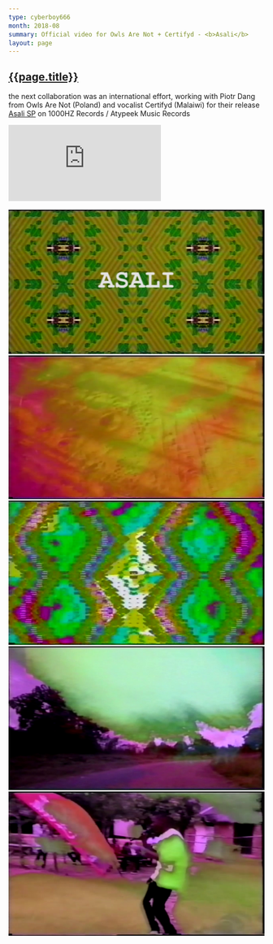 ```yaml
---
type: cyberboy666
month: 2018-08
summary: Official video for Owls Are Not + Certifyd - <b>Asali</b>
layout: page
---
```


## [ {{page.title}} ]({{page.url}})

the next collaboration was an international effort, working with Piotr Dang from Owls Are Not (Poland) and vocalist Certifyd (Malaiwi) for their release [Asali SP] on 1000HZ Records / Atypeek Music Records

<div class="video-box" id="ratio169"><iframe id="video-box" src="https://www.youtube.com/embed/ILzvNM_l8LI" frameborder="0" webkitallowfullscreen mozallowfullscreen allowfullscreen></iframe></div>

![image](/images/cyberboy666/asalivideo1.png)
![image](/images/cyberboy666/asalivideo2.png)
![image](/images/cyberboy666/asalivideo3.png)
![image](/images/cyberboy666/asalivideo4.png)
![image](/images/cyberboy666/asalivideo5.png)

[Asali SP]: https://owlsarenot.bandcamp.com/album/asali